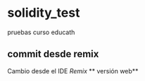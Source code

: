 # solidity_test
pruebas curso educath
## commit desde remix

Cambio desde el IDE *Remix* ** versión web**